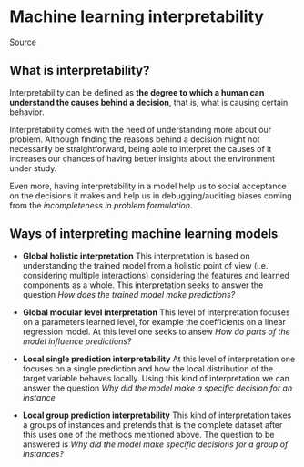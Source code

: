 # Machine learning interpretability
[Source](https://christophm.github.io/interpretable-ml-book/)

## What is interpretability?

Interpretability can be defined as **the degree to which a human can understand the causes behind a decision**, that is, what is causing certain behavior.

Interpretability comes with the need of understanding more about our problem. Although finding the reasons behind a decision might not necessarily be straightforward, being able to interpret the causes of it increases our chances of having better insights about the environment under study.

Even more, having interpretability in a model help us to social acceptance on the decisions it makes and help us in debugging/auditing biases coming from the *incompleteness in problem formulation*.

## Ways of interpreting machine learning models

* **Global holistic interpretation** This interpretation is based on understanding the trained model from a holistic point of view (i.e. considering multiple interactions) considering the features and learned components as a whole. This interpretation seeks to answer the question *How does the trained model make predictions?*

* **Global modular level interpretation** This level of interpretation focuses on a parameters learned level, for example the coefficients on a linear regression model. At this level one seeks to ansew *How do parts of the model influence predictions?*

* **Local single prediction interpretability** At this level of interpretation one focuses on a single prediction and how the local distribution of the target variable behaves locally. Using this kind of interpretation we can answer the question *Why did the model make a specific decision for an instance*

* **Local group prediction interpretability** This kind of interpretation takes a groups of instances and pretends that is the complete dataset after this uses one of the methods mentioned above. The question to be answered is *Why did the model make specific decisions for a group of instances?* 
